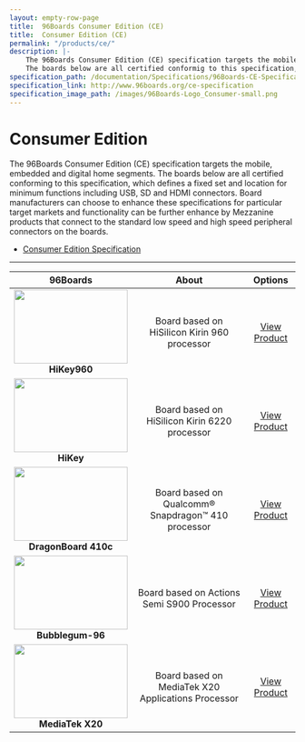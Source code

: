 ```yaml
---
layout: empty-row-page
title:  96Boards Consumer Edition (CE)
title:  Consumer Edition (CE)
permalink: "/products/ce/"
description: |-
    The 96Boards Consumer Edition (CE) specification targets the mobile, embedded and digital home segments.
    The boards below are all certified conformig to this specification, which defines a fixed set and location
specification_path: /documentation/Specifications/96Boards-CE-Specification.pdf
specification_link: http://www.96boards.org/ce-specification
specification_image_path: /images/96Boards-Logo_Consumer-small.png
---
```


# Consumer Edition

The 96Boards Consumer Edition (CE) specification targets the mobile, embedded and digital home segments. The boards below are all certified conforming to this
specification, which defines a fixed set and location for minimum functions including USB, SD and HDMI connectors. Board manufacturers can choose to enhance
these specifications for particular target markets and functionality can be further enhance by Mezzanine products that connect to the standard low speed and
high speed peripheral connectors on the boards.

- [Consumer Edition Specification](http://www.96boards.org/ce-specification)

***

| 96Boards                                | About                                                   | Options                                 |
|:---------------------------------------:|:-------------------------------------------------------:|:---------------------------------------:|
| <img src="https://github.com/96boards/documentation/blob/master/ConsumerEdition/HiKey960/AdditionalDocs/Images/Images_Board/Hikey960_front_SD.png?raw=true" data-canonical-src="https://github.com/96boards/documentation/blob/master/ConsumerEdition/HiKey960/AdditionalDocs/Images/Images_Board/Hikey960_front_SD.png?raw=true" width="200" height="130" /><br> **HiKey960** | Board based on HiSilicon Kirin 960 processor  | [View Product](HiKey960/README.md)<br> |
| <img src="https://github.com/96boards/documentation/blob/master/ConsumerEdition/HiKey/AdditionalDocs/Images/Images_Board/HiKey-Lemaker-Front_SD.jpg?raw=true" data-canonical-src="https://github.com/96boards/documentation/blob/master/ConsumerEdition/HiKey/AdditionalDocs/Images/Images_Board/HiKey-Lemaker-Front_SD.jpg?raw=true" width="200" height="130" /><br> **HiKey** | Board based on HiSilicon Kirin 6220 processor  | [View Product](HiKey/README.md)<br> |
| <img src="https://github.com/96boards/documentation/blob/master/ConsumerEdition/DragonBoard-410c/AdditionalDocs/Images/Images_Board/DragonBoard410c-Front-SD.jpg?raw=true" data-canonical-src="https://github.com/96boards/documentation/blob/master/ConsumerEdition/DragonBoard-410c/AdditionalDocs/Images/Images_Board/DragonBoard410c-Front-SD.jpg?raw=true" width="200" height="130" /><br> **DragonBoard 410c** | Board based on Qualcomm® Snapdragon™ 410 processor  | [View Product](DragonBoard410c/README.md)<br>|
| <img src="https://github.com/96boards/documentation/blob/master/ConsumerEdition/Bubblegum-96/AdditionalDocs/Images/Images_Board/Bubblegum-96-Front-SD.jpg?raw=true" data-canonical-src="https://github.com/96boards/documentation/blob/master/ConsumerEdition/Bubblegum-96/AdditionalDocs/Images/Images_Board/Bubblegum-96-Front-SD.jpg?raw=true" width="200" height="130" /><br>**Bubblegum-96** | Board based on Actions Semi S900 Processor  | [View Product](Bubblegum96/README.md)<br>|
<img src="https://github.com/96boards/documentation/blob/master/ConsumerEdition/MediaTekX20/AdditionalDocs/Images/Images_Board/MediaTek%20X20-Front-SD.jpg?raw=true" data-canonical-src="https://github.com/96boards/documentation/blob/master/ConsumerEdition/MediaTekX20/AdditionalDocs/Images/Images_Board/MediaTek%20X20-Front-SD.jpg?raw=true" width="200" height="130" /><br> **MediaTek X20** | Board based on MediaTek X20 Applications Processor  | [View Product](MediaTekX20/README.md)<br>|
